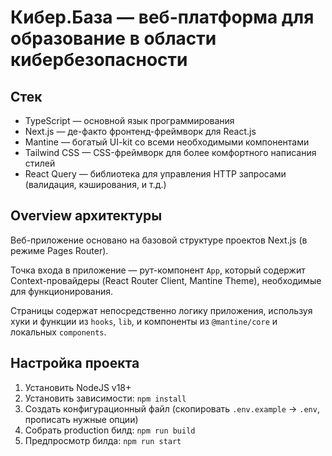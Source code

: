 # Кибер.База — веб-платформа для образование в области кибербезопасности

## Стек

- TypeScript — основной язык программирования
- Next.js — де-факто фронтенд-фреймворк для React.js
- Mantine — богатый UI-kit со всеми необходимыми компонентами
- Tailwind CSS — CSS-фреймворк для более комфортного написания стилей
- React Query — библиотека для управления HTTP запросами (валидация, кэширования, и т.д.)

## Overview архитектуры

Веб-приложение основано на базовой структуре проектов Next.js (в режиме Pages Router).

Точка входа в приложение — рут-компонент `App`, который содержит Context-провайдеры
(React Router Client, Mantine Theme), необходимые для функционирования.

Страницы содержат непосредственно логику приложения, используя хуки и функции из `hooks`, `lib`, и компоненты из `@mantine/core` и локальных `components`.

## Настройка проекта

1. Установить NodeJS v18+
2. Установить зависимости: `npm install`
3. Создать конфигурационный файл (скопировать `.env.example` -> `.env`, прописать нужные опции)
4. Собрать production билд: `npm run build`
5. Предпросмотр билда: `npm run start`
